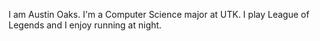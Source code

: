 I am Austin Oaks. I'm a Computer Science major at UTK. I play League of Legends and I enjoy running at night.
